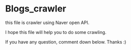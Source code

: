# Blogs_crawler

this file is crawler using Naver open API.

I hope this file will help you to do some crawling.

If you have any question, comment down below.
Thanks :)
